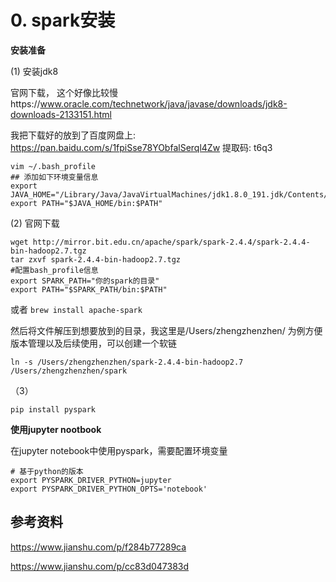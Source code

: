 # 0. spark安装



**安装准备**

(1) 安装jdk8

官网下载， 这个好像比较慢https://www.oracle.com/technetwork/java/javase/downloads/jdk8-downloads-2133151.html


我把下载好的放到了百度网盘上: https://pan.baidu.com/s/1fpiSse78YObfalSerql4Zw 提取码: t6q3

```
vim ~/.bash_profile
## 添加如下环境变量信息
export JAVA_HOME="/Library/Java/JavaVirtualMachines/jdk1.8.0_191.jdk/Contents/Home/"
export PATH="$JAVA_HOME/bin:$PATH"
```

(2) 官网下载

```
wget http://mirror.bit.edu.cn/apache/spark/spark-2.4.4/spark-2.4.4-bin-hadoop2.7.tgz
tar zxvf spark-2.4.4-bin-hadoop2.7.tgz
#配置bash_profile信息
export SPARK_PATH="你的spark的目录"
export PATH="$SPARK_PATH/bin:$PATH"

```
或者 `brew install apache-spark`

然后将文件解压到想要放到的目录，我这里是/Users/zhengzhenzhen/ 为例方便版本管理以及后续使用，可以创建一个软链

```
ln -s /Users/zhengzhenzhen/spark-2.4.4-bin-hadoop2.7 /Users/zhengzhenzhen/spark
```

（3） 

```
pip install pyspark
```


**使用jupyter nootbook**

在jupyter notebook中使用pyspark，需要配置环境变量

```
# 基于python的版本
export PYSPARK_DRIVER_PYTHON=jupyter
export PYSPARK_DRIVER_PYTHON_OPTS='notebook'
```


## 参考资料

https://www.jianshu.com/p/f284b77289ca

https://www.jianshu.com/p/cc83d047383d

